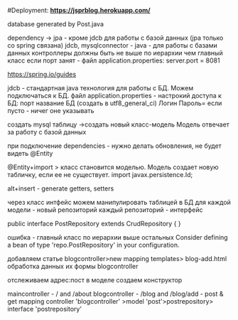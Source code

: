 #Deployment:
<b>https://jsprblog.herokuapp.com/</b>

database generated by Post.java


dependency -> jpa - кроме jdcb для работы с базой данных (jpa только со spring связана)
jdcb, mysqlconnector - java - для работы с базами данных
контроллеры должны быть не выше по иерархии чем главный класс
если порт занят - файл application.properties: server.port = 8081

https://spring.io/guides

jdcb - стандартная java технология для работы с БД. Можем подключаться к БД.
файл application.properties - настрокий доступа к БД:
порт
название БД (создать в utf8_general_ci)
Логин
Пароль= если пусто - ничег оне указывать


создать mysql таблицу ->создать новый класс-модель
Модель отвечает за работу с базой данных

при подключение dependencies - нужно делать обновления, не будет видеть @Entity

@Entity+import > класс становится моделью. Модель создает новую табличку, если ее не существует.
import javax.persistence.Id;

alt+insert - generate getters, setters

через класс интфейс можем манипулировать таблицей в БД
для каждой модели - новый репозиторий
каждый репозиторий - интерфейс

public interface PostRepository extends CrudRepository {
}

ошибка - главный класс по иерархии выше остальных
Consider defining a bean of type 'repo.PostRepository' in your configuration.


добавляем статье
blogcontroller>new mapping
templates> blog-add.html 
обработка данных их формы
blogcontroller

отслеживаем адрес:пост
в моделе создаем конструктор

maincontroller - / and /about
blogcontroller - /blog and /blog/add - post & get mapping
controller 'blogcontroller' >model 'post'>postrepository> interface 'postrepository'
